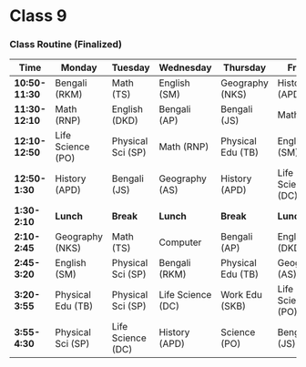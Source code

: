 # Class 9
### **Class Routine (Finalized)**

| Time | Monday | Tuesday | Wednesday | Thursday | Friday | Saturday |
| --- | --- | --- | --- | --- | --- | --- |
| **10:50-11:30** | Bengali (RKM) | Math (TS) | English (SM) | Geography (NKS) | History (APD) | English (DKD) |
| **11:30-12:10** | Math (RNP) | English (DKD) | Bengali (AP) | Bengali (JS) | Math (TS) | Math (RNP) |
| **12:10-12:50** | Life Science (PO) | Physical Sci (SP) | Math (RNP) | Physical Edu (TB) | English (SM) | Bengali (RKM) |
| **12:50-1:30** | History (APD) | Bengali (JS) | Geography (AS) | History (APD) | Life Science (DC) | Life Science (APD) |
| **1:30-2:10** | **Lunch** | **Break** | **Lunch** | **Break** | **Lunch** | **\-** |
| **2:10-2:45** | Geography (NKS) | Math (TS) | Computer | Bengali (AP) | English (DKD) | **\-** |
| **2:45-3:20** | English (SM) | Physical Sci (SP) | Bengali (RKM) | Physical Edu (TB) | Geography (AS) | **\-** |
| **3:20-3:55** | Physical Edu (TB) | Physical Sci (SP) | Life Science (DC) | Work Edu (SKB) | Life Science (PO) | **\-** |
| **3:55-4:30** | Physical Sci (SP) | Life Science (DC) | History (APD) | Science (PO) | Bengali (JS) | **\-** |”
